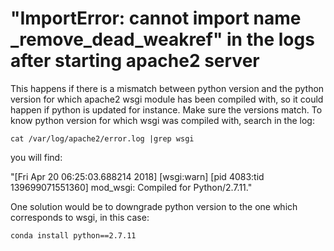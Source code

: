 
# "ImportError: cannot import name _remove_dead_weakref" in the logs after starting apache2 server

This happens if there is a mismatch between python version and the python version for which apache2 wsgi
module has been compiled with, so it could happen if python is updated for instance. 
Make sure the versions match. To know python version for which
wsgi was compiled with, search in the log: 

    cat /var/log/apache2/error.log |grep wsgi

you will find:

"[Fri Apr 20 06:25:03.688214 2018] [wsgi:warn] [pid 4083:tid 139699071551360] mod_wsgi: Compiled for Python/2.7.11."

One solution would be to downgrade python version to the one which corresponds to wsgi, in this case:

    conda install python==2.7.11
